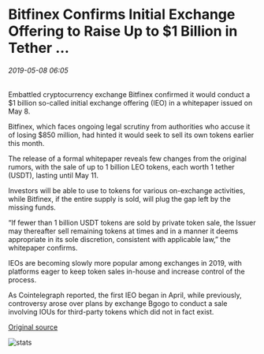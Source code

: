 # Bitfinex Confirms Initial Exchange Offering to Raise Up to $1 Billion in Tether ...

###### 2019-05-08 06:05

Embattled cryptocurrency exchange Bitfinex confirmed it would conduct a $1 billion so-called initial exchange offering (IEO) in a whitepaper issued on May 8.

Bitfinex, which faces ongoing legal scrutiny from authorities who accuse it of losing $850 million, had hinted it would seek to sell its own tokens earlier this month.

The release of a formal whitepaper reveals few changes from the original rumors, with the sale of up to 1 billion LEO tokens, each worth 1 tether (USDT), lasting until May 11.

Investors will be able to use to tokens for various on-exchange activities, while Bitfinex, if the entire supply is sold, will plug the gap left by the missing funds.

“If fewer than 1 billion USDT tokens are sold by private token sale, the Issuer may thereafter sell remaining tokens at times and in a manner it deems appropriate in its sole discretion, consistent with applicable law,” the whitepaper confirms.

IEOs are becoming slowly more popular among exchanges in 2019, with platforms eager to keep token sales in-house and increase control of the process.

As Cointelegraph reported, the first IEO began in April, while previously, controversy arose over plans by exchange Bgogo to conduct a sale involving IOUs for third-party tokens which did not in fact exist.

[Original source](https://cointelegraph.com/news/bitfinex-confirms-initial-exchange-offering-to-raise-up-to-1-billion-in-tether)

![stats](https://c.statcounter.com/11760860/0/a89fa40b/1/ "stats")
